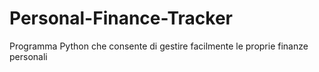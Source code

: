 # Personal-Finance-Tracker
Programma Python che consente di gestire facilmente le proprie finanze personali
